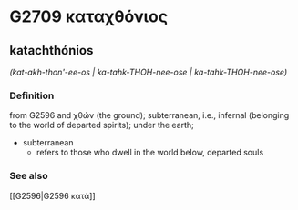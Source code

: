 # G2709 καταχθόνιος

## katachthónios

_(kat-akh-thon'-ee-os | ka-tahk-THOH-nee-ose | ka-tahk-THOH-nee-ose)_

### Definition

from G2596 and χθών (the ground); subterranean, i.e., infernal (belonging to the world of departed spirits); under the earth; 

- subterranean
  - refers to those who dwell in the world below, departed souls

### See also

[[G2596|G2596 κατά]]
